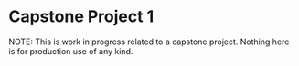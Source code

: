 # Capstone Project 1

NOTE: This is work in progress related to a capstone project. Nothing here is for production use of any kind.